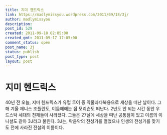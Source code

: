 ```yaml
---
title: 지미 헨드릭스
link: https://madlymissyou.wordpress.com/2011/09/18/3j/
author: madlymissyou
description: 
post_id: 529
created: 2011-09-18 02:05:00
created_gmt: 2011-09-17 17:05:00
comment_status: open
post_name: 3j
status: publish
post_type: post
layout: post
---
```


# 지미 헨드릭스

40년 전 오늘, 지미 헨드릭스가 유럽 투어 중 약물과다복용으로 세상을 떠난 날이다. 그해 겨울 제니스 조플린도, 이듬해에는 짐 모리슨도 떠난다. 2년도 안 되는 시간 동안 우드스탁 세대의 천재들이 사라졌다. 그들은 27살에 세상을 떠난 공통점이 있고 이름의 이니셜도 같아 3J라고 불린다. 3J는, 락음악의 전성기를 열었으나 인생의 전성기를 맞기도 전에 사라진 전설의 이름이다.